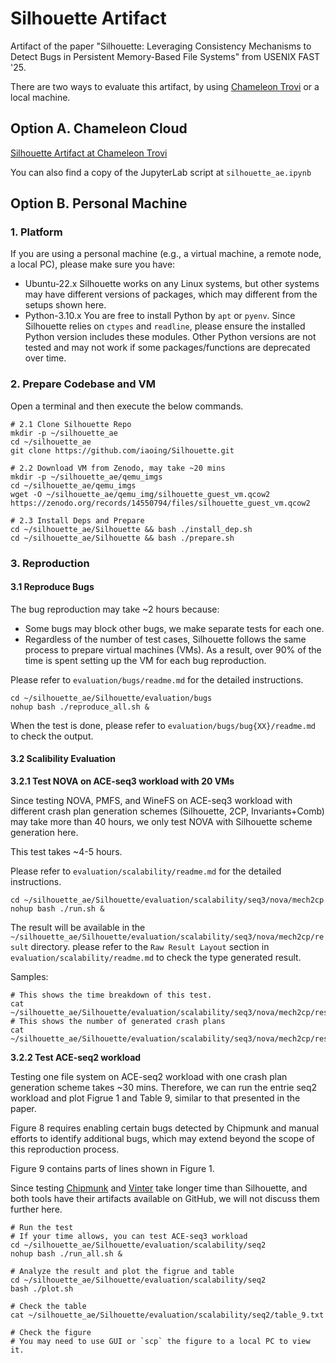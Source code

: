 # Silhouette Artifact

Artifact of the paper "Silhouette: Leveraging Consistency Mechanisms to Detect Bugs in Persistent Memory-Based File Systems" from USENIX FAST '25.


There are two ways to evaluate this artifact, by using [Chameleon Trovi](https://chameleoncloud.readthedocs.io/en/latest/technical/sharing.html) or a local machine.

## Option A. Chameleon Cloud

[Silhouette Artifact at Chameleon Trovi](https://www.chameleoncloud.org/experiment/share/3c807f1d-80db-443c-8d88-c645fa3695e8)

You can also find a copy of the JupyterLab script at `silhouette_ae.ipynb`

## Option B. Personal Machine

### 1. Platform

If you are using a personal machine (e.g., a virtual machine, a remote node, a local PC), please make sure you have:
- Ubuntu-22.x
    Silhouette works on any Linux systems, but other systems may have different versions of packages, which may different from the setups shown here.
- Python-3.10.x
    You are free to install Python by `apt` or `pyenv`. Since Silhouette relies on `ctypes` and `readline`, please ensure the installed Python version includes these modules. Other Python versions are not tested and may not work if some packages/functions are deprecated over time.

### 2. Prepare Codebase and VM

Open a terminal and then execute the below commands.

```shell
# 2.1 Clone Silhouette Repo
mkdir -p ~/silhouette_ae
cd ~/silhouette_ae
git clone https://github.com/iaoing/Silhouette.git

# 2.2 Download VM from Zenodo, may take ~20 mins
mkdir -p ~/silhouette_ae/qemu_imgs
cd ~/silhouette_ae/qemu_imgs
wget -O ~/silhouette_ae/qemu_img/silhouette_guest_vm.qcow2 https://zenodo.org/records/14550794/files/silhouette_guest_vm.qcow2

# 2.3 Install Deps and Prepare
cd ~/silhouette_ae/Silhouette && bash ./install_dep.sh
cd ~/silhouette_ae/Silhouette && bash ./prepare.sh
```

### 3. Reproduction

#### 3.1 Reproduce Bugs

The bug reproduction may take ~2 hours because:
- Some bugs may block other bugs, we make separate tests for each one.
- Regardless of the number of test cases, Silhouette follows the same process to prepare virtual machines (VMs). As a result, over 90% of the time is spent setting up the VM for each bug reproduction.

Please refer to `evaluation/bugs/readme.md` for the detailed instructions.

```shell
cd ~/silhouette_ae/Silhouette/evaluation/bugs
nohup bash ./reproduce_all.sh &
```

When the test is done, please refer to `evaluation/bugs/bug{XX}/readme.md` to check the output.

#### 3.2 Scalibility Evaluation

**3.2.1 Test NOVA on ACE-seq3 workload with 20 VMs**

Since testing NOVA, PMFS, and WineFS on ACE-seq3 workload with different crash plan generation schemes (Silhouette, 2CP, Invariants+Comb) may take more than 40 hours, we only test NOVA with Silhouette scheme generation here.

This test takes ~4-5 hours.

Please refer to `evaluation/scalability/readme.md` for the detailed instructions.

```shell
cd ~/silhouette_ae/Silhouette/evaluation/scalability/seq3/nova/mech2cp
nohup bash ./run.sh &
```

The result will be available in the `~/silhouette_ae/Silhouette/evaluation/scalability/seq3/nova/mech2cp/result` directory. please refer to the `Raw Result Layout` section in `evaluation/scalability/readme.md` to check the type generated result.

Samples:
```shell
# This shows the time breakdown of this test.
cat ~/silhouette_ae/Silhouette/evaluation/scalability/seq3/nova/mech2cp/result/result_elapsed_time/result_time.txt
# This shows the number of generated crash plans
cat ~/silhouette_ae/Silhouette/evaluation/scalability/seq3/nova/mech2cp/result/result_cps/result.txt
```

**3.2.2 Test ACE-seq2 workload**

Testing one file system on ACE-seq2 workload with one crash plan generation scheme takes ~30 mins. Therefore, we can run the entrie seq2 workload and plot Figrue 1 and Table 9, similar to that presented in the paper.

Figure 8 requires enabling certain bugs detected by Chipmunk and manual efforts to identify additional bugs, which may extend beyond the scope of this reproduction process.

Figure 9 contains parts of lines shown in Figure 1.

Since testing [Chipmunk](https://github.com/utsaslab/chipmunk) and [Vinter](https://github.com/KIT-OSGroup/vinter/tree/master) take longer time than Silhouette, and both tools have their artifacts available on GitHub, we will not discuss them further here.

```shell
# Run the test
# If your time allows, you can test ACE-seq3 workload
cd ~/silhouette_ae/Silhouette/evaluation/scalability/seq2
nohup bash ./run_all.sh &

# Analyze the result and plot the figrue and table
cd ~/silhouette_ae/Silhouette/evaluation/scalability/seq2
bash ./plot.sh

# Check the table
cat ~/silhouette_ae/Silhouette/evaluation/scalability/seq2/table_9.txt

# Check the figure
# You may need to use GUI or `scp` the figure to a local PC to view it.
```
